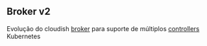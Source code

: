 ## Broker v2

Evolução do cloudish [broker](https://github.com/cloudish-ufcg/cloudish-kubernetes-experiment/blob/master/broker/broker.go) para suporte de múltiplos [controllers](https://kubernetes.io/docs/concepts/workloads/controllers/) Kubernetes
